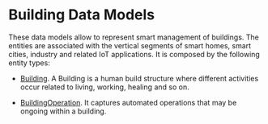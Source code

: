 # Building Data Models

These data models allow to represent smart management of buildings.
The entities are associated with the vertical segments of smart homes,
smart cities, industry and related IoT applications.
It is composed by the following entity types:

+ [Building](../Building/doc/spec.md). A Building is a human build structure
    where different activities occur related to living, working, healing
    and so on. 

+ [BuildingOperation](../BuildingOperation/doc/spec.md). It captures 
    automated operations that may be ongoing within a building.